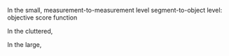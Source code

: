 In the small, 
measurement-to-measurement level
segment-to-object level: objective score function

In the cluttered,

In the large,
